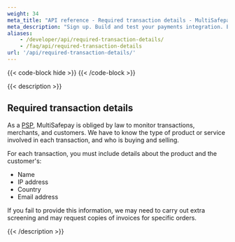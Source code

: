 ```yaml
---
weight: 34
meta_title: "API reference - Required transaction details - MultiSafepay Docs"
meta_description: "Sign up. Build and test your payments integration. Explore our products and services. Use our API reference, SDKs, and wrappers. Get support."
aliases:
    - /developer/api/required-transaction-details/
    - /faq/api/required-transaction-details
url: '/api/required-transaction-details/'
---
```


{{< code-block hide >}}
{{< /code-block >}}

{{< description >}}

## Required transaction details

As a [PSP](/getting-started/glossary/#payment-service-provider-psp), MultiSafepay is obliged by law to monitor transactions, merchants, and customers. We have to know the type of product or service involved in each transaction, and who is buying and selling.

For each transaction, you must include details about the product and the customer's:

- Name
- IP address
- Country
- Email address

If you fail to provide this information, we may need to carry out extra screening and may request copies of invoices for specific orders.

{{< /description >}}